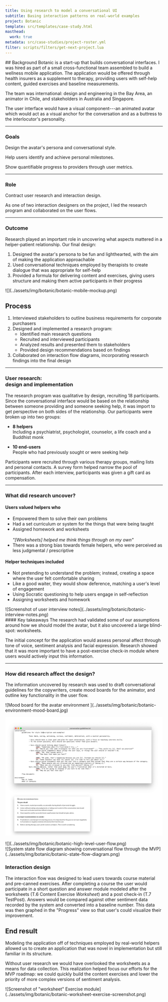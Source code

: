 ```yaml
---
title: Using research to model a conversational UI
subtitle: Basing interaction patterns on real-world examples 
project: Botanic
template: src/templates/case-study.html
masthead:
  work: true
metadata: src/case-studies/project-roster.yml
filter: scripts/filters/get-next-project.lua
---
```


<section class="grid split-lists indenter:3/5 flip-top:kid border-top:3px border-accent:cyan">
## Background
Botanic is a start-up that builds conversational interfaces. I was hired as part of a small cross-functional team assembled to build a wellness mobile application. The application would be offered through health insurers as a supplement to therapy, providing users with self-help content, guided exercises and baseline measurements.

The team was international: design and engineering in the Bay Area, an animator in Chile, and stakeholders in Australia and Singapore.

The user interface would have a visual component---an animated avatar which would act as a visual anchor for the conversation and as a buttress to the interlocutor's personality. 

---

### Goals
Design the avatar's persona and conversational style.

Help users identify and achieve personal milestones.

Show quantifiable progress to providers through user metrics.

---

### Role
Contract user research and interaction design.

As one  of two interaction designers on the project, I led the research program and collaborated on the user flows.

---

### Outcome
Research played an important role in uncovering what aspects mattered in a helper-patient relationship. Our final design:

1. Designed the avatar's persona to be fun and lighthearted, with the aim of making the application approachable
2. Used conversational techniques employed by therapists to create dialogue that was appropriate for self-help
3. Provided a formula for delivering content and exercises, giving users structure and making them active participants in their progress

<div class="cinch-up:70% one-third" data-tab="0">
![](../assets/img/botanic/botanic-mobile-mockup.png)
</div>

</section>

<section class="grid indenter:3/5 flip-top:kid border-top:3px border-accent:magenta">

## Process
1. Interviewed stakeholders to outline business requirements for corporate purchasers
2. Designed and implemented a research program:
   * Identified main research questions
   * Recruited and interviewed participants
   * Analyzed results and presented them to stakeholders
   * Provided design recommendations based on findings
3. Collaborated on interaction flow diagrams, incorporating research findings into the final design

--- 

### User research:</br>design and implementation
The research program was qualitative by design, recruiting 18 participants. Since the conversational interface would be based on the relationship between someone providing and someone seeking help, it was import to get perspective on both sides of the relationship. Our participants were broken up into two groups:

- **8 helpers**\
Including a psychiatrist, psychologist, counselor, a life coach and a Buddhist monk

- **10 end-users**\
People who had previously sought or were seeking help

Participants were recruited through various therapy groups, mailing lists and personal contacts. A survey form helped narrow the pool of participants. After each interview, participants was given a gift card as compensation.

---

### What did research uncover?

#### Users valued helpers who
- Empowered them to solve their own problems 
- Had a  set curriculum or system for the things that were being taught
- Assigned homework and worksheets\
\
_"[Worksheets] helped me think things through on my own"_
- There was a strong bias towards female helpers, who were perceived as less judgmental / prescriptive


#### Helper techniques included
- Not pretending to understand the problem; instead, creating a space where the user felt comfortable sharing
- Like a good waiter, they would show deference, matching a user's level of engagement
- Using Socratic questioning to help users engage in self-reflection
- Assigning worksheets and homework


<div class="subgrid side-by-side">
<div class="padding-stack:size2">
![Screenshot of user interview notes](../assets/img/botanic/botanic-interview-notes.png)
</div>
<div class="null">
#### Key takeaways
The research had validated some of our assumptions around how we should model the avatar, but it also uncovered a large blind-spot: worksheets.

The initial concept for the application would assess personal affect through tone of voice, sentiment analysis and facial expression. Research showed that it was more important to have a post-exercise check-in module where users would actively input this information.
</div>
</div>

---
### How did research affect the design?

The information uncovered by research was used to draft conversational guidelines for the copywriters, create mood boards for the animator, and outline key functionality in the user flow.

<div class="two-thirds padding-stack" data-tab="1">
![Mood board for the avatar environment ](../assets/img/botanic/botanic-environment-mood-board.jpg)

![Excerpts from the conversation guidelines and design recommendations](../assets/img/botanic/botanic-guidelines-and-recommendations.png)
</div>

<div class="bkg:grey pano img-height:unset">
![](../assets/img/botanic/botanic-high-level-user-flow.png)
<div class="padding-stack">
![System state flow diagram showing conversational flow through the MVP](../assets/img/botanic/botanic-state-flow-diagram.png)
</div>
</div>

### Interaction design
The interaction flow was designed to lead users towards course material and pre-canned exercises. After completing a course the user would participate in a short question and answer module modeled after the worksheets (T.6 Content Exercise _Worksheet_) and a post check-in (T.7 TestPost). Answers would be compared against other sentiment data recorded by the system and converted into a baseline number. This data was then graphed in the "Progress" view so that user's could visualize their improvement.


</section>

<section class="grid indenter:3/5 flip-top:kid border-top:3px border-accent:yellow">


## End result
Modeling the application off of techniques employed by real-world helpers allowed us to create an application that was novel in implementation but still familiar in its structure.

Without user research we would have overlooked the worksheets as a means for data collection. This realization helped focus our efforts for the MVP roadmap: we could quickly build the content exercises and lower the priority of more complex versions of sentiment analysis.

<div class="cinch-up one-third text-align:center" data-tab="0">
![Screenshot of "worksheet" Exercise module](../assets/img/botanic/botanic-worksheet-exercise-screenshot.png)
</div>
